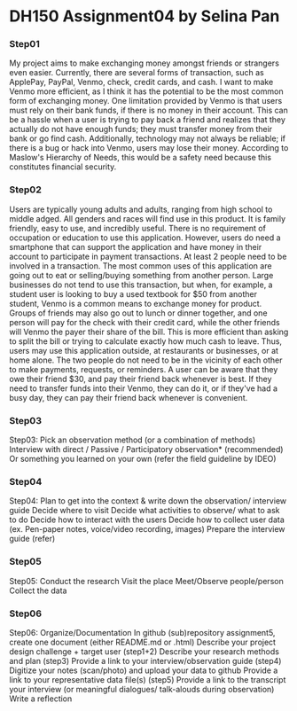 # DH150 Assignment04 by Selina Pan

### Step01
My project aims to make exchanging money amongst friends or strangers even easier. Currently, there are several forms of transaction, such as ApplePay, PayPal, Venmo, check, credit cards, and cash. I want to make Venmo more efficient, as I think it has the potential to be the most common form of exchanging money. One limitation provided by Venmo is that users must rely on their bank funds, if there is no money in their account. This can be a hassle when a user is trying to pay back a friend and realizes that they actually do not have enough funds; they must transfer money from their bank or go find cash. Additionally, technology may not always be reliable; if there is a bug or hack into Venmo, users may lose their money. According to Maslow's Hierarchy of Needs, this would be a safety need because this constitutes financial security.

### Step02
Users are typically young adults and adults, ranging from high school to middle adged. All genders and races will find use in this product. It is family friendly, easy to use, and incredibly useful. There is no requirement of occupation or education to use this application. However, users do need a smartphone that can support the application and have money in their account to participate in payment transactions. At least 2 people need to be involved in a transaction. The most common uses of this application are going out to eat or selling/buying something from another person. Large businesses do not tend to use this transaction, but when, for example, a student user is looking to buy a used textbook for $50 from another student, Venmo is a common means to exchange money for product. Groups of friends may also go out to lunch or dinner together, and one person will pay for the check with their credit card, while the other friends will Venmo the payer their share of the bill. This is more efficient than asking to split the bill or trying to calculate exactly how much cash to leave. Thus, users may use this application outside, at restaurants or businesses, or at home alone. The two people do not need to be in the vicinity of each other to make payments, requests, or reminders. A user can be aware that they owe their friend $30, and pay their friend back whenever is best. If they need to transfer funds into their Venmo, they can do it, or if they've had a busy day, they can pay their friend back whenever is convenient. 

### Step03
Step03: Pick an observation method (or a combination of methods) 
Interview with direct / Passive / Participatory observation* (recommended)
Or something you learned on your own (refer the field guideline by IDEO)

### Step04
Step04: Plan to get into the context & write down the observation/ interview guide 
Decide where to visit
Decide what activities to observe/ what to ask to do
Decide how to interact with the users 
Decide how to collect user data (ex. Pen-paper notes, voice/video recording, images)
Prepare the interview guide (refer)


### Step05
Step05: Conduct the research
Visit the place
Meet/Observe people/person
Collect the data

### Step06
Step06: Organize/Documentation
In github (sub)repository assignment5, create one document (either README.md or .html)
Describe your project design challenge + target user (step1+2)
Describe your research methods and plan (step3)
Provide a link to your interview/observation guide (step4) 
Digitize your notes (scan/photo) and upload your data to github
Provide a link to your representative data file(s) (step5)
Provide a link to the transcript your interview (or meaningful dialogues/ talk-alouds during observation) 
Write a reflection






